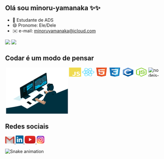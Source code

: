  ## Olá sou minoru-yamanaka ✨✨

- 🔭 Estudante de ADS 
- 😄 Pronome: Ele/Dele
- ✉️ e-mail: minoruyamanaka@icloud.com


<div >
  <img height="180em" src="https://github-readme-stats.vercel.app/api?username=minoru-yamanaka&show_icons=true&theme=great-gatsby&include_all_commits=true&count_private=true"/>
  <img height="180em" src="https://github-readme-stats.vercel.app/api/top-langs/?username=minoru-yamanaka&layout=compact&langs_count=16&theme=great-gatsby"/>
</div>

## Codar é um modo de pensar
<div style="display: flex; justify-content: space-between;"> <br>
  <img align="left"height="150" alt="coding-time" src="code.gif">
  <img align="center" height="30" width="40" alt="js-icon"  src="https://raw.githubusercontent.com/devicons/devicon/master/icons/javascript/javascript-plain.svg">
  <img align="center" height="30" width="40" alt="react-icon" src="https://raw.githubusercontent.com/devicons/devicon/master/icons/react/react-original.svg">
  <img align="center" height="30" width="40" alt="html-icon" src="https://raw.githubusercontent.com/devicons/devicon/master/icons/html5/html5-original.svg">
  <img align="center" height="30" width="40" alt="css-icon" src="https://raw.githubusercontent.com/devicons/devicon/master/icons/css3/css3-original.svg">
  <img align="center" height="30" width="40" alt="c-icon" src="https://raw.githubusercontent.com/devicons/devicon/master/icons/c/c-original.svg">
  <img align="center" height="30" width="40" alt="nodejs-icon" src="https://raw.githubusercontent.com/devicons/devicon/master/icons/nodejs/nodejs-original.svg">
  <img align="center" height="30" width="40" alt="nodejs-icon" src="https://raw.githubusercontent.com/jmnote/z-icons/master/svg/cpp.svg">
</div>

## Redes sociais
<div>
  <a href = "mailto: minoruyamanaka@icloud.com">
    <img width="30" src="gmail.svg">
  </a>
  <a href = "https://www.linkedin.com/in/minoru-yamanaka-2272a6243/">
    <img width="25" src="linkedin.svg">
  </a>
  <a href = "https://www.youtube.com/@minoru6000/">
    <img width="35" src="youtube.svg">
  </a>
  <a href = "https://www.instagram.com/minoruyamanaka9/">
    <img width="25" src="instagram.png">
  </a>
 
 ![Snake animation](https://github.com/minoru-yamanaka/minoru-yamanaka/blob/output/github-contribution-grid-snake.svg)
